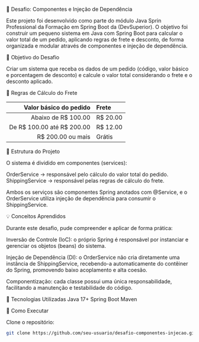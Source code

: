 🧩 Desafio: Componentes e Injeção de Dependência

Este projeto foi desenvolvido como parte do módulo Java Sprin Professional da Formação em Spring Boot da (DevSuperior).
O objetivo foi construir um pequeno sistema em Java com Spring Boot para calcular o valor total de um pedido, aplicando regras de frete e desconto, de forma organizada e modular através de componentes e injeção de dependência.


🚀 Objetivo do Desafio

Criar um sistema que receba os dados de um pedido (código, valor básico e porcentagem de desconto) e calcule o valor total considerando o frete e o desconto aplicado.

🧮 Regras de Cálculo do Frete

|     Valor básico do pedido | Frete    |
| -------------------------: | :------- |
|        Abaixo de R$ 100.00 | R$ 20.00 |
| De R$ 100.00 até R$ 200.00 | R$ 12.00 |
|          R$ 200.00 ou mais | Grátis   |

🧱 Estrutura do Projeto

O sistema é dividido em componentes (services):

OrderService → responsável pelo cálculo do valor total do pedido.
ShippingService → responsável pelas regras de cálculo do frete.

Ambos os serviços são componentes Spring anotados com @Service, e o OrderService utiliza injeção de dependência para consumir o ShippingService.

💡 Conceitos Aprendidos

Durante este desafio, pude compreender e aplicar de forma prática:

Inversão de Controle (IoC): o próprio Spring é responsável por instanciar e gerenciar os objetos (beans) do sistema.

Injeção de Dependência (DI): o OrderService não cria diretamente uma instância de ShippingService, recebendo-a automaticamente do contêiner do Spring, promovendo baixo acoplamento e alta coesão.

Componentização: cada classe possui uma única responsabilidade, facilitando a manutenção e testabilidade do código.

🧰 Tecnologias Utilizadas
Java 17+
Spring Boot
Maven

🧪 Como Executar

Clone o repositório:
```bash
git clone https://github.com/seu-usuario/desafio-componentes-injecao.git
```
